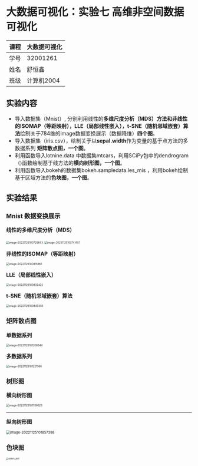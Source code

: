 #  大数据可视化：实验七 高维非空间数据可视化

| 课程 | 大数据可视化 |
| ---- | ------------ |
| 学号 | 32001261     |
| 姓名 | 舒恒鑫       |
| 班级 | 计算机2004   |

## 实验内容

- 导入数据集（Mnist）, 分别利用线性的**多维尺度分析（MDS）**方法和非线性的**ISOMAP（等距映射），LLE（局部线性嵌入），t-SNE（随机邻域嵌套）算法**绘制关于784维的image数据变换展示（数据降维）**四个图**。
- 导入数据集（iris.csv），绘制关于以**sepal.width**作为变量的基于点方法的多数据系列 **矩阵散点图，一个图**。
- 利用函数导入lotnine.data 中数据集mtcars，利用SCiPy包中的dendrogram（)函数绘制基于线方法的**横向树形图，一个图**。
- 利用函数导入bokeh的数据集bokeh.sampledata.les_mis ，利用bokeh绘制基于区域方法的**色块图，一个图**。

## 实验结果

### Mnist 数据变换展示

**线性的多维尺度分析（MDS）**

<img src="./images.assets/image-20221125100725643.png" alt="image-20221125100725643" style="zoom:50%;" />

<img src="./images.assets/image-20221125100741457.png" alt="image-20221125100741457" style="zoom:50%;" />

**非线性的ISOMAP（等距映射）**

<img src="./images.assets/image-20221125100815861.png" alt="image-20221125100815861" style="zoom:50%;" />

**LLE（局部线性嵌入）**

<img src="./images.assets/image-20221125100832422.png" alt="image-20221125100832422" style="zoom:50%;" />

**t-SNE（随机邻域嵌套）算法**

<img src="./images.assets/image-20221125100849303.png" alt="image-20221125100849303" style="zoom:50%;" />

### 矩阵散点图

**单数据系列**

<img src="./images.assets/image-20221125101206544.png" alt="image-20221125101206544" style="zoom:50%;" />

**多数据系列**

<img src="./images.assets/image-20221125101221596.png" alt="image-20221125101221596" style="zoom:50%;" />

### 树形图

**横向树形图**

<img src="./images.assets/image-20221125101709023.png" alt="image-20221125101709023" style="zoom:50%;" />

****

**纵向树形图**

<img src="./images.assets/image-20221125101857398.png" alt="image-20221125101857398" style="zoom: 67%;" />

### 色块图

<img src="./images.assets/bokeh_plot.png" alt="bokeh_plot" style="zoom:40%;" />